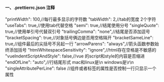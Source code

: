 #### 一、.prettierrc.json 注释

"printWidth": 100,//每行最多显示的字符数
"tabWidth": 2,//tab的宽度 2个字符
"useTabs": true,//使用tab代替空格
"semi": true,//结尾使用分号
"singleQuote": true,//使用单引号代替双引号
"trailingComma": "none",//结尾是否添加逗号
"bracketSpacing": true,//对象括号俩边是否用空格隔开
"bracketSameLine": true,//组件最后的尖括号不另起一行
"arrowParens": "always",//箭头函数参数始终添加括号
"htmlWhitespaceSensitivity": "ignore",//html存在空格是不敏感的
"vueIndentScriptAndStyle": false,//vue 的script和style的内容是否缩进
"endOfLine": "auto",//行结尾形式 mac和linux是\n windows是\r\n
"singleAttributePerLine": false //组件或者标签的属性是否控制一行只显示一个属性
